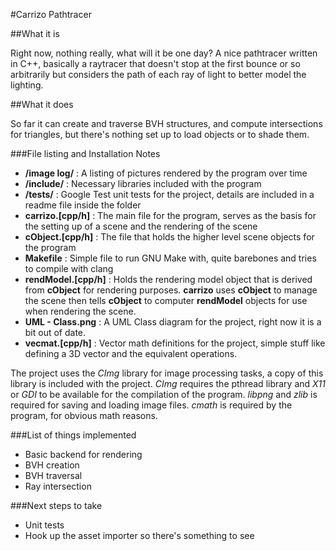 #Carrizo Pathtracer


##What it is

Right now, nothing really, what will it be one day? A nice pathtracer written in C++, basically a raytracer that doesn't stop at the first bounce or so arbitrarily but considers the path of each ray of light to better model the lighting.

##What it does

So far it can create and traverse BVH structures, and compute intersections for triangles, but there's nothing set up to load objects or to shade them.

###File listing and Installation Notes
- **/image log/** : A listing of pictures rendered by the program over time
- **/include/** : Necessary libraries included with the program
- **/tests/** : Google Test unit tests for the project, details are included in a readme file inside the folder
- **carrizo.[cpp/h]** : The main file for the program, serves as the basis for the setting up of a scene and the rendering of the scene
- **cObject.[cpp/h]** : The file that holds the higher level scene objects for the program
- **Makefile** : Simple file to run GNU Make with, quite barebones and tries to compile with clang
- **rendModel.[cpp/h]** : Holds the rendering model object that is derived from **cObject** for rendering purposes. **carrizo** uses **cObject** to manage the scene then tells **cObject** to computer **rendModel** objects for use when rendering the scene.
- **UML - Class.png** : A UML Class diagram for the project, right now it is a bit out of date.
- **vecmat.[cpp/h]** : Vector math definitions for the project, simple stuff like defining a 3D vector and the equivalent operations.

The project uses the *CImg* library for image processing tasks, a copy of this library is included with the project. *CImg* requires the pthread library and *X11* or *GDI* to be available for the compilation of the program. *libpng* and *zlib* is required for saving and loading image files. *cmath* is required by the program, for obvious math reasons.

###List of things implemented
- Basic backend for rendering
- BVH creation
- BVH traversal
- Ray intersection

###Next steps to take
- Unit tests
- Hook up the asset importer so there's something to see